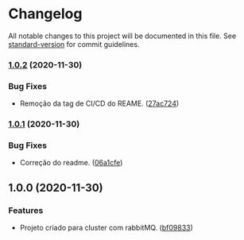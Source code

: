# Changelog

All notable changes to this project will be documented in this file. See [standard-version](https://github.com/conventional-changelog/standard-version) for commit guidelines.

### [1.0.2](https://github.com/danielso2007/cluster_rabbitmq_docker_compose/compare/v1.0.1...v1.0.2) (2020-11-30)


### Bug Fixes

* Remoção da tag de CI/CD do REAME. ([27ac724](https://github.com/danielso2007/cluster_rabbitmq_docker_compose/commit/27ac724f9d6ef2aeccd86ffcebde46da215104f3))

### [1.0.1](https://github.com/danielso2007/cluster_rabbitmq_docker_compose/compare/v1.0.0...v1.0.1) (2020-11-30)


### Bug Fixes

* Correção do readme. ([06a1cfe](https://github.com/danielso2007/cluster_rabbitmq_docker_compose/commit/06a1cfec69f06fd583f1ef90a8bcc3488c771beb))

## 1.0.0 (2020-11-30)


### Features

* Projeto criado para cluster com rabbitMQ. ([bf09833](https://github.com/danielso2007/cluster_rabbitmq_docker_compose/commit/bf098330bde2ed3c978044cdaad92b0a687ee34f))
